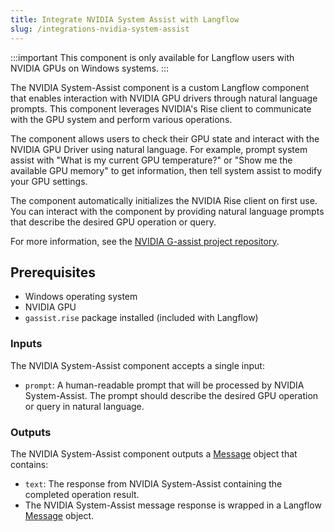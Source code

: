 ```yaml
---
title: Integrate NVIDIA System Assist with Langflow
slug: /integrations-nvidia-system-assist
---
```


:::important
This component is only available for Langflow users with NVIDIA GPUs on Windows systems.
:::

The NVIDIA System-Assist component is a custom Langflow component that enables interaction with NVIDIA GPU drivers through natural language prompts. This component leverages NVIDIA's Rise client to communicate with the GPU system and perform various operations.

The component allows users to check their GPU state and interact with the NVIDIA GPU Driver using natural language. For example, prompt system assist with "What is my current GPU temperature?" or "Show me the available GPU memory" to get information, then tell system assist to modify your GPU settings.

The component automatically initializes the NVIDIA Rise client on first use. You can interact with the component by providing natural language prompts that describe the desired GPU operation or query.

For more information, see the [NVIDIA G-assist project repository](https://github.com/NVIDIA/g-assist).

## Prerequisites

* Windows operating system
* NVIDIA GPU
* `gassist.rise` package installed (included with Langflow)

### Inputs

The NVIDIA System-Assist component accepts a single input:
- `prompt`: A human-readable prompt that will be processed by NVIDIA System-Assist. The prompt should describe the desired GPU operation or query in natural language.

### Outputs

The NVIDIA System-Assist component outputs a [Message](/concepts-objects#message-object) object that contains:
- `text`: The response from NVIDIA System-Assist containing the completed operation result.
- The NVIDIA System-Assist message response is wrapped in a Langflow [Message](/concepts-objects#message-object) object.
